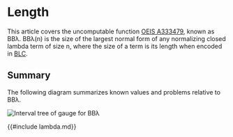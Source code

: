 # Length

This article covers the uncomputable function [OEIS
A333479](https://oeis.org/A333479), known as BBλ. BBλ(n) is the size of the
largest normal form of any normalizing closed lambda term of size n, where the
size of a term is its length when encoded in
[BLC](https://esolangs.org/wiki/Binary_lambda_calculus).

## Summary

The following diagram summarizes known values and problems relative to BBλ.

![Interval tree of gauge for BBλ](images/lambda.svg)

{{#include lambda.md}}

